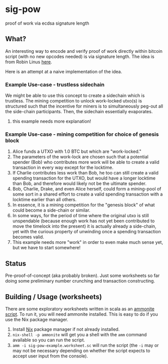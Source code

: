 # sig-pow
proof of work via ecdsa signature length

## What?
An interesting way to encode and verify proof of work directly within bitcoin script 
(with no new opcodes needed) is via signature length. The idea is from Robin Linus 
[here](https://gist.github.com/RobinLinus/95de641ed1e3d9fde83bdcf5ac289ce9).

Here is an attempt at a naive implementation of the idea.

### Example Use-case - trustless sidechain
We might be able to use this concept to create a sidechain which is trustless. 
The mining competition to unlock work-locked utxo(s) is structured such that the 
incentive for miners is to simultaneously peg-out all the side-chain participants.
Then, the sidechain essentially evaporates.
1. this example needs more explanation!

### Example Use-case - mining competition for choice of genesis block
1. Alice funds a UTXO with 1.0 BTC but which are "work-locked."
2. The parameters of the work-lock are chosen such that a potential spender
   (Bob) who contributes more work will be able to create a valid transaction
   in every way except for the locktime.
3. If Charlie contributes less work than Bob, he too can still create a valid
   spending transaction for the UTXO, but would have a longer locktime than Bob,
   and therefore would likely not be the ultimate spender.
4. Bob, Charlie, Drake, and even Alice herself, could form a mining-pool of some
   sort in a shared effort to create a valid spending transaction with a locktime
   earlier than all others.
5. In essence, it is a mining competition for the "genesis block" of what could 
   become a side-chain or similar.
6. In some ways, for the period of time where the original utxo is still unspendable
   (because enough work has not yet been contributed to move the timelock into the
   present) it is actually already a side-chain, yet with the curious property of 
   unwinding once a spending transaction becomes valid.
6. This example needs more "work" in order to even make much sense yet, but we
   have to start somewhere!


## Status
Pre-proof-of-concept (aka probably broken). Just some worksheets so far doing 
some preliminary number crunching and transaction constructing.

## Building / Usage (worksheets)
There are some exploratory worksheets written in scala as an [
ammonite script](https://ammonite.io). To run it, you will need ammonite installed. 
This is easy to do if you use the Nix package manager.
1. Install [Nix](https://nixos.org) package manager if not already installed.
2. `nix-shell -p ammonite` will get you a shell with the `amm` command available so you can run the script.
3. `amm -i sig-pow-example.worksheet.sc` will run the script (the `-i` may or may not be necessary depending on whether the script expects to accept user input from the console).